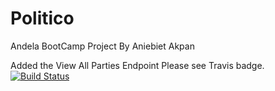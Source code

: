 # Politico
Andela BootCamp Project By Aniebiet Akpan

Added the View All Parties Endpoint
Please see Travis badge.
[![Build Status](https://travis-ci.org/elniebiet/Politico.svg?branch=ft-delete-a-party-163507156)](https://travis-ci.org/elniebiet/Politico)
